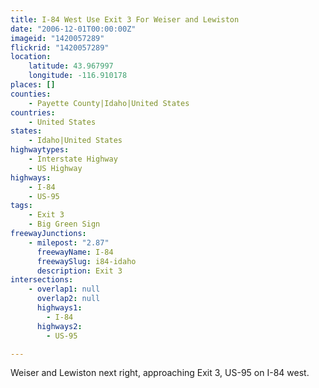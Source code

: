 ```yaml
---
title: I-84 West Use Exit 3 For Weiser and Lewiston
date: "2006-12-01T00:00:00Z"
imageid: "1420057289"
flickrid: "1420057289"
location:
    latitude: 43.967997
    longitude: -116.910178
places: []
counties:
    - Payette County|Idaho|United States
countries:
    - United States
states:
    - Idaho|United States
highwaytypes:
    - Interstate Highway
    - US Highway
highways:
    - I-84
    - US-95
tags:
    - Exit 3
    - Big Green Sign
freewayJunctions:
    - milepost: "2.87"
      freewayName: I-84
      freewaySlug: i84-idaho
      description: Exit 3
intersections:
    - overlap1: null
      overlap2: null
      highways1:
        - I-84
      highways2:
        - US-95

---
```

Weiser and Lewiston next right, approaching Exit 3, US-95 on I-84 west.